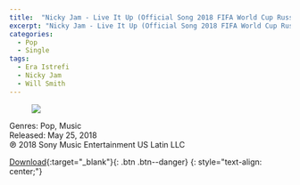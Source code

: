 ```yaml
---
title:  "Nicky Jam - Live It Up (Official Song 2018 FIFA World Cup Russia) [feat. Will Smith & Era Istrefi] - Single"
excerpt: "Nicky Jam - Live It Up (Official Song 2018 FIFA World Cup Russia) [feat. Will Smith & Era Istrefi] - Single - iplustify."
categories: 
  - Pop
  - Single
tags:
  - Era Istrefi
  - Nicky Jam 
  - Will Smith
---
```


<figure>
	<a href="https://pp.userapi.com/c847219/v847219128/75f03/zmv36SarJ7Y.jpg"><img src="https://pp.userapi.com/c847219/v847219128/75f03/zmv36SarJ7Y.jpg"></a>
</figure>
Genres: Pop, Music
<br>Released: May 25, 2018
<br>℗ 2018 Sony Music Entertainment US Latin LLC
  

[Download](http://zipansion.com/1a5ll){:target="_blank"}{: .btn .btn--danger}
{: style="text-align: center;"}
